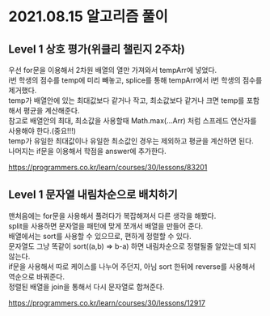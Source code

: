 # 2021.08.15 알고리즘 풀이

## Level 1 상호 평가(위클리 챌린지 2주차)

우선 for문을 이용해서 2차원 배열의 열만 가져와서 tempArr에 넣었다.\
i번 학생의 점수를 temp에 미리 빼놓고, splice를 통해 tempArr에서 i번 학생의 점수를 제거했다.\
temp가 배열안에 있는 최대값보다 같거나 작고, 최소값보다 같거나 크면 temp를 포함해서 평균을 계산해준다.\
참고로 배열안의 최대, 최소값을 사용할때 Math.max(...Arr) 처럼 스프레드 연산자를 사용해야 한다.(중요!!!)\
temp가 유일한 최대값이나 유일한 최소값인 경우는 제외하고 평균을 계산하면 된다.\
나머지는 if문을 이용해서 학점을 answer에 추가한다.

https://programmers.co.kr/learn/courses/30/lessons/83201

## Level 1 문자열 내림차순으로 배치하기

맨처음에는 for문을 사용해서 풀려다가 복잡해져서 다른 생각을 해봤다.\
split을 사용하면 문자열을 패턴에 맞게 쪼개서 배열을 만들어 준다.\
배열에서는 sort를 사용할 수 있으므로, 편하게 정렬할 수 있다.\
문자열도 그냥 똑같이 sort((a,b) => b-a) 하면 내림차순으로 정렬될줄 알았는데 되지 않는다.\
if문을 사용해서 따로 케이스를 나누어 주던지, 아님 sort 한뒤에 reverse를 사용해서 역순으로 바꿔준다.\
정렬된 배열을 join을 통해서 다시 문자열로 합쳐준다.

https://programmers.co.kr/learn/courses/30/lessons/12917
